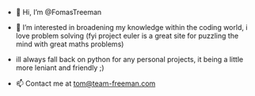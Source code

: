- 👋 Hi, I’m @FomasTreeman
- 👀 I’m interested in broadening my knowledge within the coding world, i love problem solving 
(fyi project euler is a great site for puzzling the mind with great maths problems)
- ill always fall back on python for any personal projects, it being a little more leniant and friendly ;) 

- 📫 Contact me at tom@team-freeman.com 
